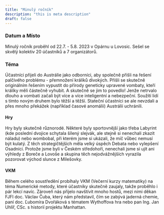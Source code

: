 ```yaml
---
title: "Minulý ročník"
description: "this is meta description"
draft: false
---
```


### Datum a Místo

Minulý ročník proběhl od 22.7. - 5.8. 2023 v Opárnu u Lovosic. Sešel se skvělý kolektiv 20 účastníků a 7 organizátorů. 

### Téma

Účastníci přijeli do Austrálie jako odborníci, aby společně přišli na řešení palčivého problému - přemnožení králíků divokých. Přišli se skutečně originálním řešením vypustit do přírody geneticky upravené vombaty, kteří králíky měli částečně vyhubit. A skutečně se jim to povedlo! Jenže netrvalo dlouho a vombati začali být více a více inteligentní a nebezpeční. Soužití lidí s tímto novým druhem bylo těžší a těžší. Stateční účastníci se ale nevzdali a přes mnoho překážek (například časové anomálii) Austrálii uchránili.

#### Hry

Hry byly skutečně různorodé. Některé byly sportovnější jako třeba Labyrint (kde poslední dvojice schytala šílený slejvák, ale stejně si nenechali zkazit náladu) nebo wombobal, při kterém jsme si ukázali, že míč vůbec nemusí být kulatý. Z těch strategičtějších měla velký úspěch Debata nebo vylepšení Osadníci. Protože jsme byli v Českém středohoří, nenechali jsme si ujít ani výhledy z Boreče a Lovoše a skupina těch nejodvážnějších vyrazila pozorovat východ slunce z Milešovky. 

#### VKM

Během celého soustředění probíhaly VKM (Večerní kurzy matematiky) na téma Numerické metody, které účastníky skutečně zaujaly, takže proběhlo i pár lekcí navíc. Zároveň nás přijelo navštívit mnoho hostů, mezi nimi děkan FJFI doc. Václav Čuba, který nám představil, čím se zabývá jaderná chemie, paní doc. Ľubomíra Dvořáková s tématem Wythoffova hra nebo pan Ing. Jan Uhlíř, CSc. s historií projektu Manhattan.